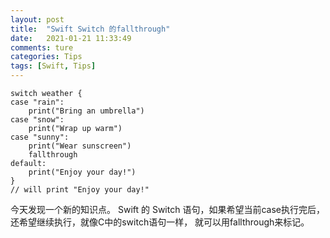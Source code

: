 ```yaml
---
layout: post  
title:  "Swift Switch 的fallthrough"  
date:   2021-01-21 11:33:49
comments: ture
categories: Tips  
tags: [Swift, Tips]  
---
```


```
switch weather {
case "rain":
    print("Bring an umbrella")
case "snow":
    print("Wrap up warm")
case "sunny":
    print("Wear sunscreen")
    fallthrough
default:
    print("Enjoy your day!")
}
// will print "Enjoy your day!"
```

今天发现一个新的知识点。 Swift 的 Switch 语句，如果希望当前case执行完后，还希望继续执行，就像C中的switch语句一样， 就可以用fallthrough来标记。
 